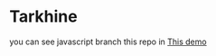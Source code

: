 # Tarkhine

you can see javascript branch this repo in [This demo](https://hhznmrnayeri.github.io/Tarkhine/JavaScript/public/index.html)



